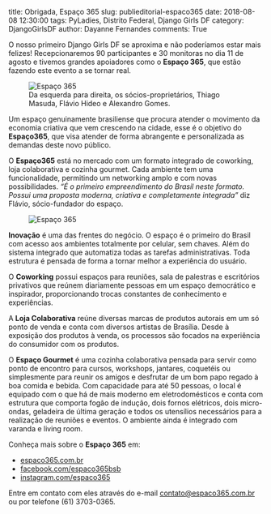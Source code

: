title: Obrigada, Espaço 365
slug: publieditorial-espaco365
date: 2018-08-08 12:30:00
tags: PyLadies, Distrito Federal, Django Girls DF
category: DjangoGirlsDF
author: Dayanne Fernandes
comments: True

O nosso primeiro Django Girls DF se aproxima e não poderíamos estar mais
felizes! Recepcionaremos 90 participantes e 30 monitoras no dia 11 de agosto
e tivemos grandes apoiadores como o **Espaço 365**, que estão fazendo este
evento a se tornar real.

<figure>
    <img alt="Espaço 365" src="{filename}/images/espaco365/esp3651.jpg"/>
    <figcaption>Da esquerda para direita, os sócios-proprietários,
    Thiago Masuda, Flávio Hideo e Alexandro Gomes.</figcaption>
</figure>

Um espaço genuinamente brasiliense que procura atender o movimento da economia
criativa que vem crescendo na cidade, esse é o objetivo do **Espaço365**,
que visa atender de forma abrangente e personalizada as demandas deste novo
público.

O **Espaço365** está no mercado com um formato integrado de coworking, loja
colaborativa e cozinha gourmet. Cada ambiente tem uma funcionalidade,
permitindo um networking amplo e com novas possibilidades.
*“É o primeiro empreendimento do Brasil neste formato. Possui uma proposta
moderna, criativa e completamente integrada”* diz Flávio, sócio-fundador do
espaço.

<figure>
    <img alt="Espaço 365" src="{filename}/images/espaco365/esp3652.jpg"/>
</figure>

**Inovação** é uma das frentes do negócio. O espaço é o primeiro do Brasil com
acesso aos ambientes totalmente por celular, sem chaves. Além do sistema
integrado que automatiza todas as tarefas administrativas. Toda estrutura é
pensada de forma a tornar melhor a experiência do usuário.

O **Coworking** possui espaços para reuniões, sala de palestras e escritórios
privativos que reúnem diariamente pessoas em um espaço democrático e
inspirador, proporcionando trocas constantes de conhecimento e experiências.

A **Loja Colaborativa** reúne diversas marcas de produtos autorais em um só
ponto de venda e conta com diversos artistas de Brasília. Desde à exposição
dos produtos à venda, os processos são focados na experiência do consumidor
com os produtos.

O **Espaço Gourmet** é uma cozinha colaborativa pensada para servir como ponto
de encontro para cursos, workshops, jantares, coquetéis ou simplesmente para
reunir os amigos e desfrutar de um bom papo regado à boa comida e bebida. Com
capacidade para até 50 pessoas, o local é equipado com o que há de mais moderno
em eletrodomésticos e conta com estrutura que comporta fogão de indução, dois
fornos elétricos, dois micro-ondas, geladeira de última geração e todos os
utensílios necessários para a realização de reuniões e eventos. O ambiente
ainda é integrado com varanda e living room.

Conheça mais sobre o **Espaço 365** em:<br>
- [espaco365.com.br][site]<br>
- [facebook.com/espaco365bsb][facebook]<br>
- [instagram.com/espaco365][instagram]<br>

Entre em contato com eles através do e-mail contato@espaco365.com.br ou por
telefone (61) 3703-0365.

[site]: http://espaco365.com.br
[facebook]: https://www.facebook.com/espaco365bsb/
[instagram]: https://www.instagram.com/espaco365  
